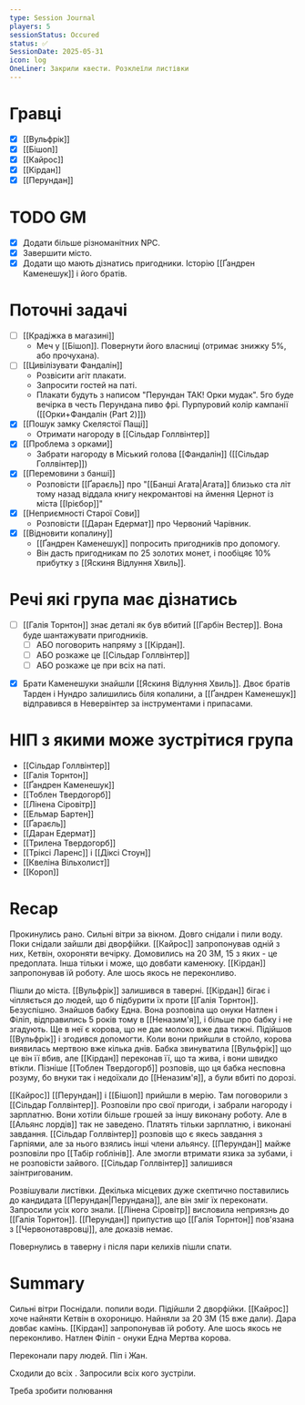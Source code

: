```yaml
---
type: Session Journal
players: 5
sessionStatus: Occured
status: ✅
SessionDate: 2025-05-31
icon: log
OneLiner: Закрили квести. Розклеїли листівки
---
```


# Гравці
- [x] [[Вульфрік]]
- [x] [[Бішоп]]
- [x] [[Кайрос]]
- [x] [[Кірдан]]
- [x] [[Перундан]]

# TODO GM
- [x]  Додати більше різноманітних NPC.
- [x] Завершити місто.
- [x] Додати що мають дізнатись пригодники. Історію [[Ґандрен Каменешук]] і його братів.

# Поточні задачі
* [ ] [[Крадіжка в магазині]]
	* Меч у [[Бішоп]]. Повернути його власниці (отримає знижку 5%, або прочухана).
* [ ] [[Цивілізувати Фандалін]]
	* Розвісити агіт плакати.
	* Запросити гостей на паті.
	* Плакати будуть з написом "Перундан ТАК! Орки мудак". 5го буде вечірка в честь Перундана пиво фрі. Пурпуровий колір кампанії ([[Орки+Фандалін (Part 2)]])
* [x] [[Пошук замку Скелястої Пащі]]
	* Отримати нагороду в [[Сільдар Голлвінтер]]
* [x] [[Проблема з орками]]
	* Забрати нагороду в Міський голова [[Фандалін]] ([[Сільдар Голлвінтер]])
* [x] [[Перемовини з банші]]
	* Розповісти [[Ґараєль]] про  "[[Банші Агата|Агата]] близько ста літ тому назад віддала книгу некромантові на ймення Цернот із міста [[Ірієбор]]"
* [x] [[Неприємності Старої Сови]]
	* Розповісти [[Даран Едермат]] про Червоний Чарівник.
* [x] [[Відновити копалину]]
	* [[Ґандрен Каменешук]] попросить пригодників про допомогу.
	* Він дасть пригодникам по 25 золотих монет, і пообіцяє 10% прибутку з [[Яскиня Відлуння Хвиль]].

# Речі які група має дізнатись
* [ ]  [[Галія Торнтон]] знає деталі як був вбитий [[Гарбін Вестер]]. Вона буде шантажувати пригодників.
	- [ ] АБО поговорить напряму з [[Кірдан]].
	- [ ] АБО розкаже це [[Сільдар Голлвінтер]]
	- [ ] АБО розкаже це при всіх на паті.
- [x] Брати Каменешуки знайшли [[Яскиня Відлуння Хвиль]]. Двоє братів Тарден і Нундро залишились біля копалини, а [[Ґандрен Каменешук]] відправився в Невервінтер за інструментами і припасами.

# НІП з якими може зустрітися група
* [[Сільдар Голлвінтер]]
* [[Галія Торнтон]]
* [[Ґандрен Каменешук]]
* [[Тоблен Твердогорб]]
* [[Лінена Сіровітр]]
* [[Ельмар Бартен]]
* [[Ґараєль]]
* [[Даран Едермат]]
* [[Трилена Твердогорб]]
* [[Тріксі Ларенс]] і [[Діксі Стоун]]
* [[Квеліна  Вільхолист]]
* [[Короп]]

# Recap
Прокинулись рано. Сильні вітри за вікном. Довго снідали і пили воду. Поки снідали зайшли дві дворфійки. [[Кайрос]] запропонував одній з них, Кетвін, охороняти вечірку. Домовились на 20 ЗМ, 15 з яких - це предоплата. Інша тільки і може, що довбати каменюку. [[Кірдан]] запропонував їй роботу. Але шось якось не переконливо. 

Пішли до міста. [[Вульфрік]] залишився в таверні. [[Кірдан]] бігає і чіпляється до людей, що б підбурити їх проти [[Галія Торнтон]]. Безуспішно. Знайшов бабку Една. Вона розповіла що онуки Натлен і Філіп, відправились 5 років тому в [[Неназим'я]], і більше про бабку і не згадують. Ще в неї є корова, що не дає молоко вже два тижні. Підійшов [[Вульфрік]] і згодився допомогти. Коли вони прийшли в стойло, корова виявилась мертвою вже кілька днів. Бабка звинуватила [[Вульфрік]] що це він її вбив, але [[Кірдан]] переконав її, що та жива, і вони швидко втікли. Пізніше [[Тоблен Твердогорб]] розповів, що ця бабка несповна розуму, бо внуки так і недоїхали до [[Неназим'я]], а були вбиті по дорозі.

[[Кайрос]] [[Перундан]] і [[Бішоп]] прийшли в мерію. Там поговорили з [[Сільдар Голлвінтер]]. Розповіли про свої пригоди, і забрали нагороду і зарплатню. Вони хотіли більше грошей за іншу виконану роботу. Але в [[Альянс лордів]] так не заведено. Платять тільки зарплатню, і виконані завдання. [[Сільдар Голлвінтер]] розповів що є якесь завдання з Гарпіями, але за нього взялись інші члени альянсу. [[Перундан]] майже розповіли про [[Табір гоблінів]]. Але змогли втримати язика за зубами, і не розповісти зайвого. [[Сільдар Голлвінтер]] залишився заінтригованим. 

Розвішували листівки. Декілька місцевих дуже скептично поставились до кандидата [[Перундан|Перундана]], але він зміг їх переконати. Запросили усіх кого знали. [[Лінена Сіровітр]] висловила неприязнь до [[Галія Торнтон]]. [[Перундан]] припустив що [[Галія Торнтон]] пов'язана з [[Червонотавровці]], але доказів немає.

Повернулись в таверну і після пари келихів пішли спати.
# Summary

Сильні вітри
Поснідали. попили води.
Підійшли 2 дворфійки. [[Кайрос]] хоче найняти Кетвін в охороницю. Найняли за 20 ЗМ (15 вже дали).
Дара довбає камінь. [[Кірдан]] запропонував їй роботу. Але шось якось не переконливо. 
Натлен Філіп - онуки Една
Мертва корова.

Переконали пару людей. Піп і Жан.

Сходили до всіх . Запросили всіх кого зустріли.

Треба зробити полювання